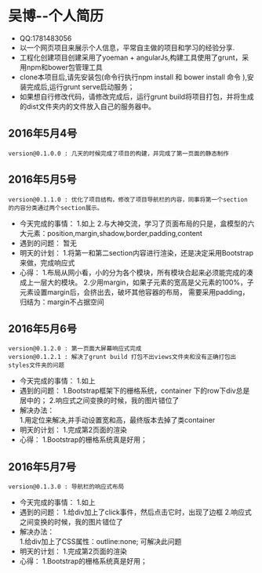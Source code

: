 # 吴博--个人简历
* QQ:1781483056
* 以一个网页项目来展示个人信息，平常自主做的项目和学习的经验分享.
* 工程化创建项目创建采用了yoeman + angularJs,构建工具使用了grunt，采用npm和bower包管理工具
* clone本项目后,请先安装包(命令行执行npm install 和 bower install 命令 ),安装完成后,运行grunt serve启动服务；
* 如果想自行修改代码，请修改完成后，运行grunt build将项目打包，并将生成的dist文件夹内的文件放入自己的服务器中。

## 2016年5月4号
    version@0.1.0.0 : 几天的时候完成了项目的构建，并完成了第一页面的静态制作

## 2016年5月5号
    version@0.1.1.0 : 优化了项目结构，修改了项目导航栏的内容，同事将第一个section 的内容分类通过两个section展示。
*   今天完成的事情：
        1.如上
        2.与大神交流，学习了页面布局的只是，盒模型的六大元素：position,margin,shadow,border,padding,content
*   遇到的问题：
        暂无
*   明天的计划：
        1.将第一和第二section内容进行渲染，还是决定采用Bootstrap来做，完成响应式
*   心得：
        1.布局从网小看，小的分为各个模块，所有模块合起来必须能完成的凑成上一层大的模块。
        2.少用margin，如果子元素的宽高是父元素的100%，子元素设置margin后，会挤出去，破坏其他容器的布局，
            需要采用padding，归结为：margin不占据空间

## 2016年5月6号
    version@0.1.2.0 : 第一页面大屏幕响应式完成
    version@0.1.2.1 : 解决了grunt build 打包不出views文件夹和没有正确打包出styles文件夹的问题
*   今天完成的事情：
        1.如上
*   遇到的问题：
        1.Bootstrap框架下的栅格系统，container 下的row下div总是居中的；
        2.响应式之间变换的时候，我的图片错位了
*   解决办法：          
        1.用定位来解决,并手动设置宽和高，最终版本去掉了类container
*   明天的计划：
        1.完成第2页面的渲染
*   心得：
        1.Bootstrap的栅格系统真是好用；

## 2016年5月7号
    version@0.1.3.0 : 导航栏的响应式布局
*   今天完成的事情：
        1.如上
*   遇到的问题：
        1.给div加上了click事件，然后点击它时，出现了边框
        2.响应式之间变换的时候，我的图片错位了
*   解决办法：          
        1.给div加上了CSS属性：outline:none; 可解决此问题
*   明天的计划：
        1.完成第2页面的渲染
*   心得：
        1.Bootstrap的栅格系统真是好用；
